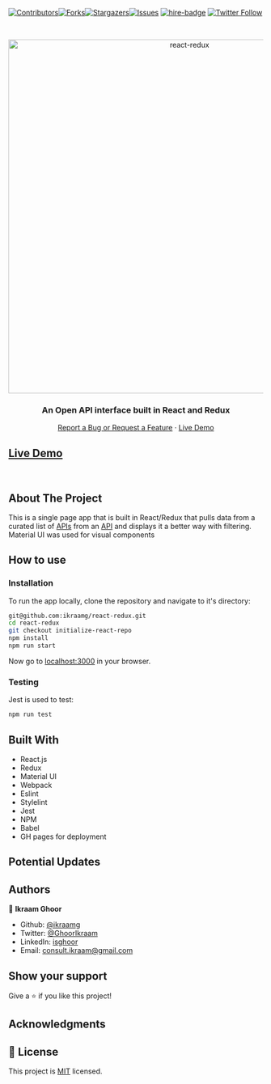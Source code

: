 [![Contributors][contributors-shield]][contributors-url][![Forks][forks-shield]][forks-url][![Stargazers][stars-shield]][stars-url][![Issues][issues-shield]][issues-url]
[![hire-badge](https://img.shields.io/badge/Consult%20/%20Hire%20Ikraam-Click%20to%20Contact-brightgreen)](mailto:consult.ikraam@gmail.com) [![Twitter Follow](https://img.shields.io/twitter/follow/GhoorIkraam?label=Follow%20Ikraam%20on%20Twitter&style=social)](https://twitter.com/GhoorIkraam)

<!-- PROJECT LOGO -->

<br />
<p align="center">
  <a href="git@github.com:ikraamg/react-redux.git">
    <p align="center"> <img src="https://user-images.githubusercontent.com/34813339/95496421-1ca6a500-09a1-11eb-8390-e8e11bcf6573.png" alt="react-redux" height="700"> </p>
  </a>

  <h3 align="center">An Open API interface built in React and Redux</h3>

  <p align="center">
    <a href="https://github.com/ikraamg/react-redux/issues">Report a Bug or Request a Feature</a>
    ·
    <a href="https://ikraamghoor.com/react-redux/#/">Live Demo</a>
  </p>
</p>

<!-- Live Link  -->

## [Live Demo](https://ikraamghoor.com/react-redux/#/)

<br>
<!-- ABOUT THE PROJECT -->

## About The Project

This is a single page app that is built in React/Redux that pulls data from a curated list of [APIs](https://github.com/public-apis/public-apis) from an [API](https://github.com/davemachado/public-api) and displays it a better way with filtering. Material UI was used for visual components

<!-- CONTROL'S -->

## How to use

<!-- INSTALLATION -->

### Installation

To run the app locally, clone the repository and navigate to it's directory:

```bash
git@github.com:ikraamg/react-redux.git
cd react-redux
git checkout initialize-react-repo
npm install
npm run start
```

Now go to [localhost:3000](http://localhost:8000) in your browser.

### Testing

Jest is used to test:

```bash
npm run test
```

<!-- BUILD WITH -->

## Built With

- React.js
- Redux
- Material UI
- Webpack
- Eslint
- Stylelint
- Jest
- NPM
- Babel
- GH pages for deployment

## Potential Updates

<!-- CONTACT -->

## Authors

👤 **Ikraam Ghoor**

- Github: [@ikraamg](https://github.com/ikraamg)
- Twitter: [@GhoorIkraam](https://twitter.com/GhoorIkraam)
- LinkedIn: [isghoor](https://linkedin.com/isghoor)
- Email: [consult.ikraam@gmail.com](mailto:consult.ikraam@gmail.com)

## Show your support

Give a ⭐️ if you like this project!

## Acknowledgments

<!-- MARKDOWN LINKS & IMAGES -->
<!-- https://www.markdownguide.org/basic-syntax/#reference-style-links -->

[contributors-shield]: https://img.shields.io/github/contributors/ikraamg/react-redux.svg?style=flat-square
[contributors-url]: https://github.com/ikraamg/react-redux/graphs/contributors
[forks-shield]: https://img.shields.io/github/forks/ikraamg/react-redux.svg?style=flat-square
[forks-url]: https://github.com/ikraamg/react-redux/network/members
[stars-shield]: https://img.shields.io/github/stars/ikraamg/react-redux.svg?style=flat-square
[stars-url]: https://github.com/ikraamg/react-redux/stargazers
[issues-shield]: https://img.shields.io/github/issues/ikraamg/react-redux.svg?style=flat-square
[issues-url]: https://github.com/ikraamg/react-redux/issues

## 📝 License

This project is [MIT](https://opensource.org/licenses/MIT) licensed.
